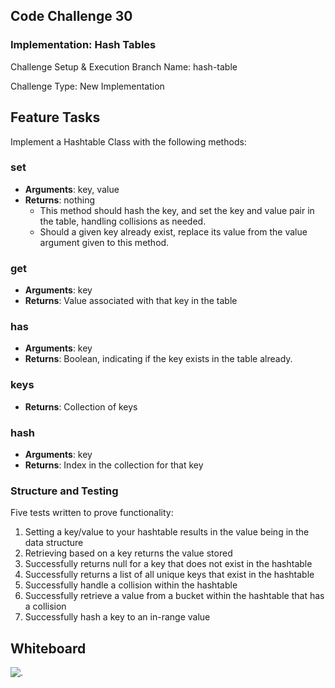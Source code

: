 ## Code Challenge 30

### Implementation: Hash Tables

Challenge Setup & Execution
Branch Name: hash-table

Challenge Type: New Implementation

## Feature Tasks

Implement a Hashtable Class with the following methods:

### set
- **Arguments**: key, value
- **Returns**: nothing
  - This method should hash the key, and set the key and value pair in the table, handling collisions as needed.
  - Should a given key already exist, replace its value from the value argument given to this method.

### get
- **Arguments**: key
- **Returns**: Value associated with that key in the table

### has
- **Arguments**: key
- **Returns**: Boolean, indicating if the key exists in the table already.

### keys
- **Returns**: Collection of keys

### hash
- **Arguments**: key
- **Returns**: Index in the collection for that key


### Structure and Testing

Five tests written to prove functionality:

1. Setting a key/value to your hashtable results in the value being in the data structure
2. Retrieving based on a key returns the value stored
3. Successfully returns null for a key that does not exist in the hashtable
4. Successfully returns a list of all unique keys that exist in the hashtable
5. Successfully handle a collision within the hashtable
6. Successfully retrieve a value from a bucket within the hashtable that has a collision
7. Successfully hash a key to an in-range value


## Whiteboard

![.](https://i.imgur.com/MG0LOtF.png)